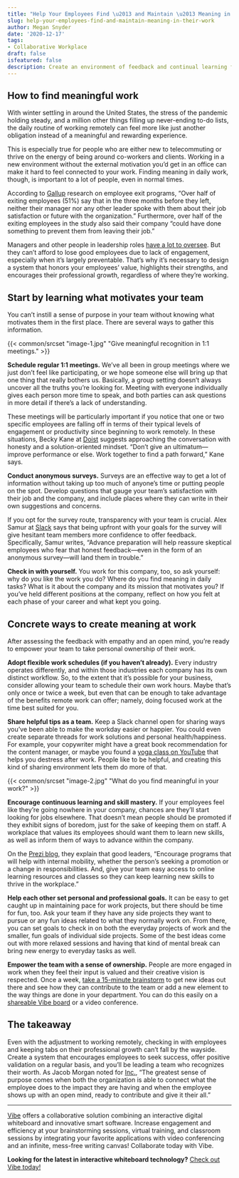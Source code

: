 ```yaml
---
title: "Help Your Employees Find \u2013 and Maintain \u2013 Meaning in Their Work"
slug: help-your-employees-find-and-maintain-meaning-in-their-work
author: Megan Snyder
date: '2020-12-17'
tags:
- Collaborative Workplace
draft: false
isfeatured: false
description: Create an environment of feedback and continual learning for employees to promote meaningful work.
---
```


## How to find meaningful work

With winter settling in around the United States, the stress of the pandemic holding steady, and a million other things filling up never-ending to-do lists, the daily routine of working remotely can feel more like just another obligation instead of a meaningful and rewarding experience.

This is especially true for people who are either new to telecommuting or thrive on the energy of being around co-workers and clients. Working in a new environment without the external motivation you’d get in an office can make it hard to feel connected to your work. Finding meaning in daily work, though, is important to a lot of people, even in normal times.

According to [Gallup](https://www.gallup.com/workplace/247391/fixable-problem-costs-businesses-trillion.aspx) research on employee exit programs, “Over half of exiting employees (51%) say that in the three months before they left, neither their manager nor any other leader spoke with them about their job satisfaction or future with the organization.” Furthermore, over half of the exiting employees in the study also said their company “could have done something to prevent them from leaving their job.”

Managers and other people in leadership roles [have a lot to oversee](https://vibe.us/blog/10-things-for-bosses-to-remember-while-leading-a-reote-team-during-coronavirus/). But they can’t afford to lose good employees due to lack of engagement, especially when it’s largely preventable. That’s why it’s necessary to design a system that honors your employees’ value, highlights their strengths, and encourages their professional growth, regardless of where they’re working.

## Start by learning what motivates your team

You can’t instill a sense of purpose in your team without knowing what motivates them in the first place. There are several ways to gather this information.

{{< common/srcset "image-1.jpg" "Give meaningful recognition in 1:1 meetings." >}}

**Schedule regular 1:1 meetings.** We’ve all been in group meetings where we just don’t feel like participating, or we hope someone else will bring up that one thing that really bothers us. Basically, a group setting doesn’t always uncover all the truths you’re looking for. Meeting with everyone individually gives each person more time to speak, and both parties can ask questions in more detail if there’s a lack of understanding.

These meetings will be particularly important if you notice that one or two specific employees are falling off in terms of their typical levels of engagement or productivity since beginning to work remotely. In these situations, Becky Kane at [Doist](https://blog.doist.com/ask-doist-underperforming-staff/) suggests approaching the conversation with honesty and a solution-oriented mindset. “Don’t give an ultimatum—improve performance or else. Work together to find a path forward,” Kane says.

**Conduct anonymous surveys.** Surveys are an effective way to get a lot of information without taking up too much of anyone’s time or putting people on the spot. Develop questions that gauge your team’s satisfaction with their job and the company, and include places where they can write in their own suggestions and concerns.

If you opt for the survey route, transparency with your team is crucial. Alex Samur at [Slack](https://slack.com/blog/transformation/employee-retention-strategies) says that being upfront with your goals for the survey will give hesitant team members more confidence to offer feedback. Specifically, Samur writes, “Advance preparation will help reassure skeptical employees who fear that honest feedback—even in the form of an anonymous survey—will land them in trouble.”

**Check in with yourself.** You work for this company, too, so ask yourself: why do *you* like the work you do? Where do you find meaning in daily tasks? What is it about the company and its mission that motivates you? If you’ve held different positions at the company, reflect on how you felt at each phase of your career and what kept you going.

## Concrete ways to create meaning at work

After assessing the feedback with empathy and an open mind, you’re ready to empower your team to take personal ownership of their work.

**Adopt flexible work schedules (if you haven’t already).** Every industry operates differently, and within those industries each company has its own distinct workflow. So, to the extent that it’s possible for your business, consider allowing your team to schedule their own work hours. Maybe that’s only once or twice a week, but even that can be enough to take advantage of the benefits remote work can offer; namely, doing focused work at the time best suited for you. 

**Share helpful tips as a team.** Keep a Slack channel open for sharing ways you’ve been able to make the workday easier or happier. You could even create separate threads for work solutions and personal health/happiness. For example, your copywriter might have a great book recommendation for the content manager, or maybe you found a [yoga class on YouTube](https://youtu.be/9lMp9jN8soI) that helps you destress after work. People like to be helpful, and creating this kind of sharing environment lets them do more of that.

{{< common/srcset "image-2.jpg" "What do you find meaningful in your work?" >}}

**Encourage continuous learning and skill mastery.** If your employees feel like they’re going nowhere in your company, chances are they’ll start looking for jobs elsewhere. That doesn’t mean people should be promoted if they exhibit signs of boredom, just for the sake of keeping them on staff. A workplace that values its employees should want them to learn new skills, as well as inform them of ways to advance within the company.

On the [Prezi blog](https://blog.prezi.com/boost-employee-engagement-in-the-remote-workplace/), they explain that good leaders, “Encourage programs that will help with internal mobility, whether the person’s seeking a promotion or a change in responsibilities. And, give your team easy access to online learning resources and classes so they can keep learning new skills to thrive in the workplace.”

**Help each other set personal and professional goals.** It can be easy to get caught up in maintaining pace for work projects, but there should be time for fun, too. Ask your team if they have any side projects they want to pursue or any fun ideas related to what they normally work on. From there, you can set goals to check in on both the everyday projects of work and the smaller, fun goals of individual side projects. Some of the best ideas come out with more relaxed sessions and having that kind of mental break can bring new energy to everyday tasks as well.

**Empower the team with a sense of ownership.** People are more engaged in work when they feel their input is valued and their creative vision is respected. Once a week, [take a 15-minute brainstorm](https://vibe.us/blog/the-best-ways-to-brainstorm-with-a-remote-group/) to get new ideas out there and see how they can contribute to the team or add a new element to the way things are done in your department. You can do this easily on a [shareable Vibe board](https://vibe.us/lp/scenario-brainstorming/) or a video conference.

## The takeaway

Even with the adjustment to working remotely, checking in with employees and keeping tabs on their professional growth can’t fall by the wayside. Create a system that encourages employees to seek success, offer positive validation on a regular basis, and you’ll be leading a team who recognizes their worth. As Jacob Morgan noted for [Inc.](https://www.inc.com/jacob-morgan/whos-responsible-for-creating-your-sense-of-purpose-at-work.html), “The greatest sense of purpose comes when both the organization is able to connect what the employee does to the impact they are having and when the employee shows up with an open mind, ready to contribute and give it their all.”



---

[Vibe](https://vibe.us/) offers a collaborative solution combining an interactive digital whiteboard and innovative smart software. Increase engagement and efficiency at your brainstorming sessions, virtual training, and classroom sessions by integrating your favorite applications with video conferencing and an infinite, mess-free writing canvas! Collaborate today with Vibe.

**Looking for the latest in interactive whiteboard technology?** [Check out Vibe today!](https://vibe.us/order/)
